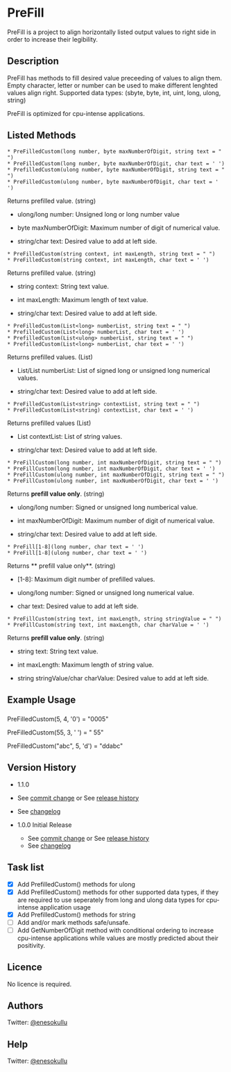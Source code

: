 # PreFill

PreFill is a project to align horizontally listed output values to right side in order to increase their legibility.

## Description

PreFill has methods to fill desired value preceeding of values to align them. Empty character, letter or number can be used to make different lenghted values align right. Supported data types: (sbyte, byte, int, uint, long, ulong, string)

PreFill is optimized for cpu-intense applications.

## Listed Methods

```
* PreFilledCustom(long number, byte maxNumberOfDigit, string text = " ")
* PreFilledCustom(long number, byte maxNumberOfDigit, char text = ' ')
* PrefilledCustom(ulong number, byte maxNumberOfDigit, string text = " ")
* PreFilledCustom(ulong number, byte maxNumberOfDigit, char text = ' ')
```

Returns prefilled value. (string)

* ulong/long number: Unsigned long or long number value

* byte maxNumberOfDigit: Maximum number of digit of numerical value.

* string/char text: Desired value to add at left side.

```
* PreFilledCustom(string context, int maxLength, string text = " ")
* PreFilledCustom(string context, int maxLength, char text = ' ')
```
Returns prefilled value. (string)

* string context: String text value.

* int maxLength: Maximum length of text value.

* string/char text: Desired value to add at left side.

```
* PreFilledCustom(List<long> numberList, string text = " ")
* PrefilledCustom(List<long> numberList, char text = ' ')
* PrefilledCustom(List<ulong> numberList, string text = " ")
* PrefilledCustom(List<long> numberList, char text = ' ')
```

Returns prefilled values. (List<string>)

* List<long>/List<ulong> numberList: List of signed long or unsigned long numerical values.
 
* string/char text: Desired value to add at left side.

```
* PreFilledCustom(List<string> contextList, string text = " ")
* PreFilledCustom(List<string) contextList, char text = ' ')
```

Returns prefilled values (List<string>)

* List<string> contextList: List of string values.

* string/char text: Desired value to add at left side.

```
* PreFillCustom(long number, int maxNumberOfDigit, string text = " ")
* PreFillCustom(long number, int maxNumberOfDigit, char text = ' ')
* PreFillCustom(ulong number, int maxNumberOfDigit, string text = " ")
* PreFillCustom(ulong number, int maxNumberOfDigit, char text = ' ')
```

Returns **prefill value only**. (string)

* ulong/long number: Signed or unsigned long numberical value.

* int maxNumberOfDigit: Maximum number of digit of numerical value.

* string/char text: Desired value to add at left side.

```
* PreFill[1-8](long number, char text = ' ')
* PreFill[1-8](ulong number, char text = ' ')
```

Returns ** prefill value only**. (string)

* [1-8]: Maximum digit number of prefilled values.

* ulong/long number: Signed or unsigned long numerical value.

* char text: Desired value to add at left side.

```
* PreFillCustom(string text, int maxLength, string stringValue = " ")
* PreFillCustom(string text, int maxLength, char charValue = ' ')
```

Returns **prefill value only**. (string)

* string text: String text value.

* int maxLength: Maximum length of string value.

* string stringValue/char charValue: Desired value to add at left side.

## Example Usage

###
 
 PreFilledCustom(5, 4, '0') = "0005"
 
 PreFilledCustom(55, 3, ' ') = "  55"
 
 PreFilledCustom("abc", 5, 'd') = "ddabc"

## Version History

* 1.1.0
 * See [commit change](https://github.com/meokullu/PreFill/commits/master) or See [release history](https://github.com/meokullu/PreFill/releases)
 * See [changelog](https://github.com/meokullu/PreFill/blob/master/CHANGELOG.md)

* 1.0.0 Initial Release
  * See [commit change](https://github.com/meokullu/PreFill/commits/master) or See [release history](https://github.com/meokullu/PreFill/releases)
  * See [changelog](https://github.com/meokullu/PreFill/blob/master/CHANGELOG.md)
  
## Task list
- [x] Add PrefilledCustom() methods for ulong
- [x] Add PrefilledCustom() methods for other supported data types, if they are required to use seperately from long and ulong data types for cpu-intense application usage
- [x] Add PrefilledCustom() methods for string
- [ ] Add and/or mark methods safe/unsafe.
- [ ] Add GetNumberOfDigit method with conditional ordering to increase cpu-intense applications while values are mostly predicted about their positivity.

## Licence
No licence is required.

## Authors
Twitter: [@enesokullu](https://twitter.com/EnesOkullu)

## Help
Twitter: [@enesokullu](https://twitter.com/EnesOkullu)
